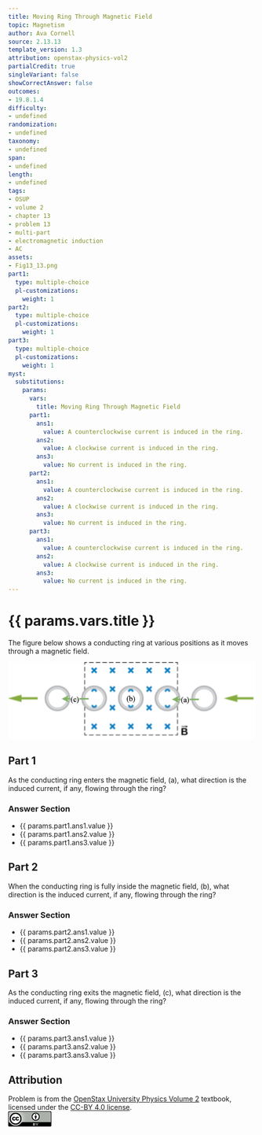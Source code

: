 ```yaml
---
title: Moving Ring Through Magnetic Field
topic: Magnetism
author: Ava Cornell
source: 2.13.13
template_version: 1.3
attribution: openstax-physics-vol2
partialCredit: true
singleVariant: false
showCorrectAnswer: false
outcomes:
- 19.8.1.4
difficulty:
- undefined
randomization:
- undefined
taxonomy:
- undefined
span:
- undefined
length:
- undefined
tags:
- OSUP
- volume 2
- chapter 13
- problem 13
- multi-part
- electromagnetic induction
- AC
assets:
- Fig13_13.png
part1:
  type: multiple-choice
  pl-customizations:
    weight: 1
part2:
  type: multiple-choice
  pl-customizations:
    weight: 1
part3:
  type: multiple-choice
  pl-customizations:
    weight: 1
myst:
  substitutions:
    params:
      vars:
        title: Moving Ring Through Magnetic Field
      part1:
        ans1:
          value: A counterclockwise current is induced in the ring.
        ans2:
          value: A clockwise current is induced in the ring.
        ans3:
          value: No current is induced in the ring.
      part2:
        ans1:
          value: A counterclockwise current is induced in the ring.
        ans2:
          value: A clockwise current is induced in the ring.
        ans3:
          value: No current is induced in the ring.
      part3:
        ans1:
          value: A counterclockwise current is induced in the ring.
        ans2:
          value: A clockwise current is induced in the ring.
        ans3:
          value: No current is induced in the ring.
---
```

# {{ params.vars.title }}
The figure below shows a conducting ring at various positions as it moves through a magnetic field.

<img src="Fig13_13.png">

## Part 1

As the conducting ring enters the magnetic field, $\textrm{(a)}$, what direction is the induced current, if any, flowing through the ring?

### Answer Section

- {{ params.part1.ans1.value }}
- {{ params.part1.ans2.value }}
- {{ params.part1.ans3.value }}

## Part 2

When the conducting ring is fully inside the magnetic field, $\textrm{(b)}$, what direction is the induced current, if any, flowing through the ring?

### Answer Section

- {{ params.part2.ans1.value }}
- {{ params.part2.ans2.value }}
- {{ params.part2.ans3.value }}

## Part 3

As the conducting ring exits the magnetic field, $\textrm{(c)}$, what direction is the induced current, if any, flowing through the ring?

### Answer Section

- {{ params.part3.ans1.value }}
- {{ params.part3.ans2.value }}
- {{ params.part3.ans3.value }}

## Attribution

Problem is from the [OpenStax University Physics Volume 2](https://openstax.org/details/books/university-physics-volume-2) textbook, licensed under the [CC-BY 4.0 license](https://creativecommons.org/licenses/by/4.0/).<br>![Image representing the Creative Commons 4.0 BY license.](https://raw.githubusercontent.com/firasm/bits/master/by.png)